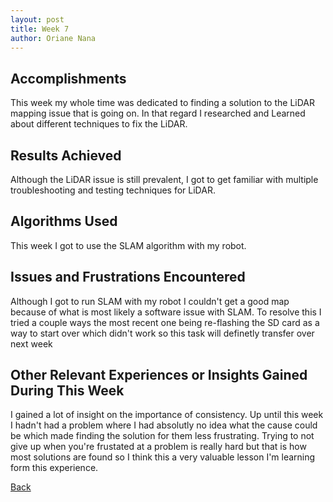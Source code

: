 ```yaml
---
layout: post
title: Week 7
author: Oriane Nana
---
```

## Accomplishments
   This week my whole time was dedicated to finding a solution to the LiDAR mapping issue that is going on. In that regard I researched and Learned about different techniques to fix the LiDAR.
## Results Achieved 
   Although the LiDAR issue is still prevalent, I got to get familiar with multiple troubleshooting and testing techniques for LiDAR.
  
## Algorithms Used 
   This week I got to use the SLAM algorithm with my robot.
## Issues and Frustrations Encountered
   Although I got to run SLAM with my robot I couldn't get a good map because of what is most likely a software issue with SLAM. To resolve this I tried a couple ways the most recent one being re-flashing the SD card as a way to start over which didn't work so this task will definetly transfer over next week
## Other Relevant Experiences or Insights Gained During This Week
   I gained a lot of insight on the importance of consistency. Up until this week I hadn't had a problem where I had absolutly no idea what the cause could be which made finding the solution for them less frustrating. Trying to not give up when you're frustated at a problem is really hard but that is how most solutions are found so I think this a very valuable lesson I'm learning form this experience.
   
[Back](./)





